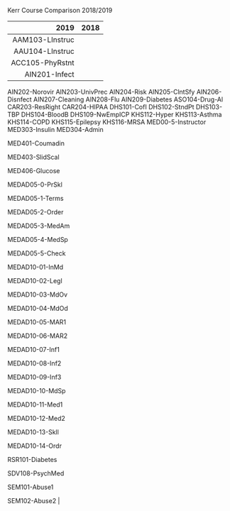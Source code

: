 Kerr Course Comparison 2018/2019

|2019|2018|
|------------------:|---------------------:|
| AAM103-LInstruc|
AAU104-LInstruc|
ACC105-PhyRstnt|
AIN201-Infect|
AIN202-Norovir
AIN203-UnivPrec
AIN204-Risk
AIN205-ClntSfy
AIN206-Disnfect
AIN207-Cleaning
AIN208-Flu
AIN209-Diabetes
ASO104-Drug-Al
CAR203-ResRight
CAR204-HIPAA
DHS101-CofI
DHS102-StndPt
DHS103-TBP
DHS104-BloodB
DHS109-NwEmpICP
KHS112-Hyper
KHS113-Asthma
KHS114-COPD
KHS115-Epilepsy
KHS116-MRSA
MED00-5-Instructor
MED303-Insulin
MED304-Admin

MED401-Coumadin

MED403-SlidScal

MED406-Glucose

MEDAD05-0-PrSkl

MEDAD05-1-Terms

MEDAD05-2-Order

MEDAD05-3-MedAm

MEDAD05-4-MedSp

MEDAD05-5-Check

MEDAD10-01-InMd

MEDAD10-02-Legl

MEDAD10-03-MdOv

MEDAD10-04-MdOd

MEDAD10-05-MAR1

MEDAD10-06-MAR2

MEDAD10-07-Inf1

MEDAD10-08-Inf2

MEDAD10-09-Inf3

MEDAD10-10-MdSp

MEDAD10-11-Med1

MEDAD10-12-Med2

MEDAD10-13-Skll

MEDAD10-14-Ordr

RSR101-Diabetes

SDV108-PsychMed

SEM101-Abuse1

SEM102-Abuse2 |
<!--stackedit_data:
eyJoaXN0b3J5IjpbLTM5Njg1Nzc3NV19
-->